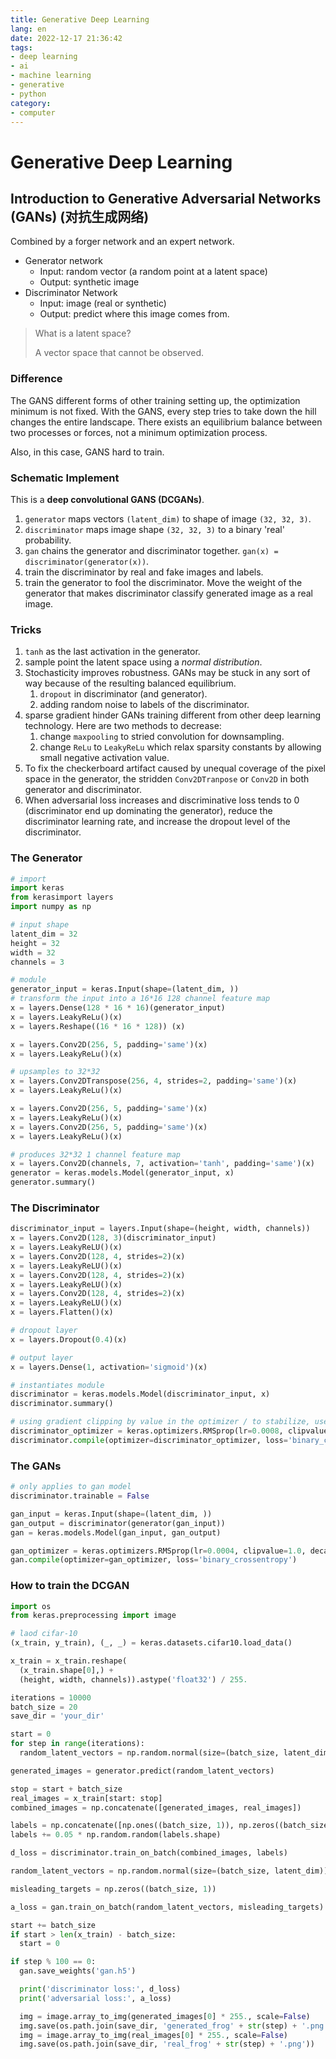 ```yaml
---
title: Generative Deep Learning
lang: en
date: 2022-12-17 21:36:42
tags:
- deep learning
- ai
- machine learning
- generative
- python
category:
- computer
---
```


# Generative Deep Learning

## Introduction to Generative Adversarial Networks (GANs) (对抗生成网络)

Combined by a forger network and an expert network.

- Generator network
    - Input: random vector (a random point at a latent space)
    - Output: synthetic image
- Discriminator Network
    - Input: image (real or synthetic)
    - Output: predict where this image comes from.

<!-- more -->

> What is a latent space?
>
> A vector space that cannot be observed.

### Difference

The GANS different forms of other training setting up, the optimization minimum is not fixed. With the GANS, every step tries to take down the hill changes the entire landscape. There exists an equilibrium balance between two processes or forces, not a minimum optimization process.

Also, in this case, GANS hard to train.

### Schematic Implement

This is a **deep convolutional GANS (DCGANs)**.

1. `generator` maps vectors `(latent_dim)` to shape of image `(32, 32, 3)`.
2. `discriminator` maps image shape `(32, 32, 3)` to a binary 'real' probability.
3. `gan` chains the generator and discriminator together. `gan(x) = discriminator(generator(x))`.
4. train the discriminator by real and fake images and labels.
5. train the generator to fool the discriminator. Move the weight of the generator that makes discriminator classify generated image as a real image.

### Tricks

1. `tanh` as the last activation in the generator.
2. sample point the latent space using a *normal distribution*.
3. Stochasticity improves robustness. GANs may be stuck in any sort of way because of the resulting balanced equilibrium.
    1. `dropout` in discriminator (and generator).
    2. adding random noise to labels of the discriminator.
4. sparse gradient hinder GANs training different from other deep learning technology. Here are two methods to decrease:
    1. change `maxpooling` to stried convolution for downsampling.
    2. change `ReLu` to `LeakyReLu` which relax sparsity constants by allowing small negative activation value.
5. To fix the checkerboard artifact caused by unequal coverage of the pixel space in the generator, the stridden `Conv2DTranpose` or `Conv2D` in both generator and discriminator.
6. When adversarial loss increases and discriminative loss tends to 0 (discriminator end up dominating the generator), reduce the discriminator learning rate, and increase the dropout level of the discriminator.

### The Generator

```python
# import
import keras
from kerasimport layers
import numpy as np

# input shape
latent_dim = 32
height = 32
width = 32
channels = 3

# module
generator_input = keras.Input(shape=(latent_dim, ))
# transform the input into a 16*16 128 channel feature map
x = layers.Dense(128 * 16 * 16)(generator_input)
x = layers.LeakyReLu()(x)
x = layers.Reshape((16 * 16 * 128)) (x)

x = layers.Conv2D(256, 5, padding='same')(x)
x = layers.LeakyReLu()(x)

# upsamples to 32*32
x = layers.Conv2DTranspose(256, 4, strides=2, padding='same')(x)
x = layers.LeakyReLu()(x)

x = layers.Conv2D(256, 5, padding='same')(x)
x = layers.LeakyReLu()(x)
x = layers.Conv2D(256, 5, padding='same')(x)
x = layers.LeakyReLu()(x)

# produces 32*32 1 channel feature map
x = layers.Conv2D(channels, 7, activation='tanh', padding='same')(x)
generator = keras.models.Model(generator_input, x)
generator.summary()
```

### The Discriminator

```python
discriminator_input = layers.Input(shape=(height, width, channels))
x = layers.Conv2D(128, 3)(discriminator_input)
x = layers.LeakyReLU()(x)
x = layers.Conv2D(128, 4, strides=2)(x)
x = layers.LeakyReLU()(x)
x = layers.Conv2D(128, 4, strides=2)(x)
x = layers.LeakyReLU()(x)
x = layers.Conv2D(128, 4, strides=2)(x)
x = layers.LeakyReLU()(x)
x = layers.Flatten()(x)

# dropout layer
x = layers.Dropout(0.4)(x)

# output layer
x = layers.Dense(1, activation='sigmoid')(x)

# instantiates module
discriminator = keras.models.Model(discriminator_input, x)
discriminator.summary()

# using gradient clipping by value in the optimizer / to stabilize, use learning rate decay
discriminator_optimizer = keras.optimizers.RMSprop(lr=0.0008, clipvalue=1.0, decay=1e-8)
discriminator.compile(optimizer=discriminator_optimizer, loss='binary_crossentropy')
```

### The GANs

```python
# only applies to gan model
discriminator.trainable = False

gan_input = keras.Input(shape=(latent_dim, ))
gan_output = discriminator(generator(gan_input))
gan = keras.models.Model(gan_input, gan_output)

gan_optimizer = keras.optimizers.RMSprop(lr=0.0004, clipvalue=1.0, decay=1e-8)
gan.compile(optimizer=gan_optimizer, loss='binary_crossentropy')
```

### How to train the DCGAN

```python
import os
from keras.preprocessing import image

# laod cifar-10
(x_train, y_train), (_, _) = keras.datasets.cifar10.load_data()

x_train = x_train.reshape(
  (x_train.shape[0],) +
  (height, width, channels)).astype('float32') / 255.

iterations = 10000
batch_size = 20
save_dir = 'your_dir'

start = 0
for step in range(iterations):
  random_latent_vectors = np.random.normal(size=(batch_size, latent_dim))

generated_images = generator.predict(random_latent_vectors)

stop = start + batch_size
real_images = x_train[start: stop]
combined_images = np.concatenate([generated_images, real_images])

labels = np.concatenate([np.ones((batch_size, 1)), np.zeros((batch_size, 1))])
labels += 0.05 * np.random.random(labels.shape)

d_loss = discriminator.train_on_batch(combined_images, labels)

random_latent_vectors = np.random.normal(size=(batch_size, latent_dim))

misleading_targets = np.zeros((batch_size, 1))

a_loss = gan.train_on_batch(random_latent_vectors, misleading_targets)

start += batch_size
if start > len(x_train) - batch_size:
  start = 0

if step % 100 == 0:
  gan.save_weights('gan.h5')

  print('discriminator loss:', d_loss)
  print('adversarial loss:', a_loss)

  img = image.array_to_img(generated_images[0] * 255., scale=False)
  img.save(os.path.join(save_dir, 'generated_frog' + str(step) + '.png'))
  img = image.array_to_img(real_images[0] * 255., scale=False)
  img.save(os.path.join(save_dir, 'real_frog' + str(step) + '.png'))
```